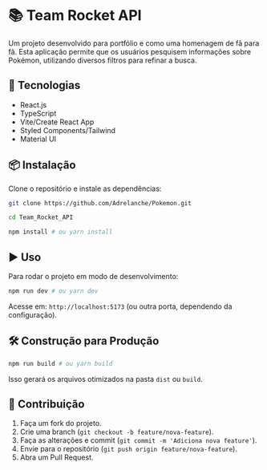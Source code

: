 # 📚 Team Rocket API

Um projeto desenvolvido para portfólio e como uma homenagem de fã para fã. Esta aplicação permite que os usuários pesquisem informações sobre Pokémon, utilizando diversos filtros para refinar a busca.

## 🚀 Tecnologias

- React.js
- TypeScript
- Vite/Create React App
- Styled Components/Tailwind
- Material UI

## 📦 Instalação

Clone o repositório e instale as dependências:

````sh
git clone https://github.com/Adrelanche/Pokemon.git

cd Team_Rocket_API

npm install # ou yarn install
````

## ▶️ Uso

Para rodar o projeto em modo de desenvolvimento:

````sh
npm run dev # ou yarn dev
````

Acesse em: `http://localhost:5173` (ou outra porta, dependendo da configuração).

## 🛠️ Construção para Produção

````sh
npm run build # ou yarn build
````

Isso gerará os arquivos otimizados na pasta `dist` ou `build`.

## 🤝 Contribuição

1. Faça um fork do projeto.
2. Crie uma branch (`git checkout -b feature/nova-feature`).
3. Faça as alterações e commit (`git commit -m 'Adiciona nova feature'`).
4. Envie para o repositório (`git push origin feature/nova-feature`).
5. Abra um Pull Request.